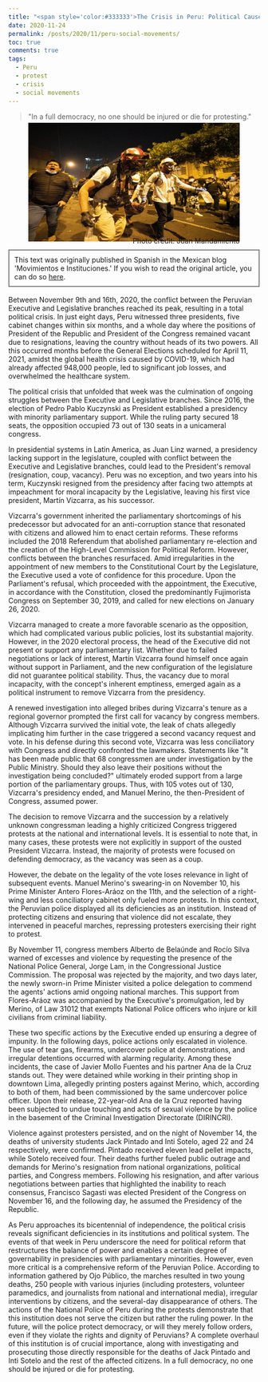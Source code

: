 ```yaml
---
title: "<span style='color:#333333'>The Crisis in Peru: Political Causes and a Necessary Police Reform</span>"
date: 2020-11-24
permalink: /posts/2020/11/peru-social-movements/
toc: true
comments: true
tags:
  - Peru
  - protest
  - crisis
  - social movements
---
```

> "In a full democracy, no one should be injured or die for protesting."

<div style="text-align: center;">
  <figure style="display: inline-block; text-align: center; margin-top: -10px;">
    <img src="/images/bryan-pintado.jpg" style="display: block;">
    <figcaption style="margin-top: -10px; text-align: right;">Photo credit: Juan Mandamiento</figcaption>
  </figure>
</div>
<div style="border: 2px solid grey; padding: 10px; margin-top: -5px; margin-bottom: 0px;">
This text was originally published in Spanish in the Mexican blog 'Movimientos e Instituciones.' If you wish to read the original article, you can do so <a href="https://movin.laoms.org/2020/11/24/crisis-en-peru-causas-politicas-reforma-policial/">here</a>.
</div>
<br>
Between November 9th and 16th, 2020, the conflict between the Peruvian Executive and Legislative branches reached its peak, resulting in a total political crisis. In just eight days, Peru witnessed three presidents, five cabinet changes within six months, and a whole day where the positions of President of the Republic and President of the Congress remained vacant due to resignations, leaving the country without heads of its two powers. All this occurred months before the General Elections scheduled for April 11, 2021, amidst the global health crisis caused by COVID-19, which had already affected 948,000 people, led to significant job losses, and overwhelmed the healthcare system.

The political crisis that unfolded that week was the culmination of ongoing struggles between the Executive and Legislative branches. Since 2016, the election of Pedro Pablo Kuczynski as President established a presidency with minority parliamentary support. While the ruling party secured 18 seats, the opposition occupied 73 out of 130 seats in a unicameral congress.

In presidential systems in Latin America, as Juan Linz warned, a presidency lacking support in the legislature, coupled with conflict between the Executive and Legislative branches, could lead to the President's removal (resignation, coup, vacancy). Peru was no exception, and two years into his term, Kuczynski resigned from the presidency after facing two attempts at impeachment for moral incapacity by the Legislative, leaving his first vice president, Martín Vizcarra, as his successor.

Vizcarra's government inherited the parliamentary shortcomings of his predecessor but advocated for an anti-corruption stance that resonated with citizens and allowed him to enact certain reforms. These reforms included the 2018 Referendum that abolished parliamentary re-election and the creation of the High-Level Commission for Political Reform. However, conflicts between the branches resurfaced. Amid irregularities in the appointment of new members to the Constitutional Court by the Legislature, the Executive used a vote of confidence for this procedure. Upon the Parliament's refusal, which proceeded with the appointment, the Executive, in accordance with the Constitution, closed the predominantly Fujimorista Congress on September 30, 2019, and called for new elections on January 26, 2020.

Vizcarra managed to create a more favorable scenario as the opposition, which had complicated various public policies, lost its substantial majority. However, in the 2020 electoral process, the head of the Executive did not present or support any parliamentary list. Whether due to failed negotiations or lack of interest, Martín Vizcarra found himself once again without support in Parliament, and the new configuration of the legislature did not guarantee political stability. Thus, the vacancy due to moral incapacity, with the concept's inherent emptiness, emerged again as a political instrument to remove Vizcarra from the presidency.

A renewed investigation into alleged bribes during Vizcarra's tenure as a regional governor prompted the first call for vacancy by congress members. Although Vizcarra survived the initial vote, the leak of chats allegedly implicating him further in the case triggered a second vacancy request and vote. In his defense during this second vote, Vizcarra was less conciliatory with Congress and directly confronted the lawmakers. Statements like "It has been made public that 68 congressmen are under investigation by the Public Ministry. Should they also leave their positions without the investigation being concluded?" ultimately eroded support from a large portion of the parliamentary groups. Thus, with 105 votes out of 130, Vizcarra's presidency ended, and Manuel Merino, the then-President of Congress, assumed power.

The decision to remove Vizcarra and the succession by a relatively unknown congressman leading a highly criticized Congress triggered protests at the national and international levels. It is essential to note that, in many cases, these protests were not explicitly in support of the ousted President Vizcarra. Instead, the majority of protests were focused on defending democracy, as the vacancy was seen as a coup.

However, the debate on the legality of the vote loses relevance in light of subsequent events. Manuel Merino's swearing-in on November 10, his Prime Minister Antero Flores-Aráoz on the 11th, and the selection of a right-wing and less conciliatory cabinet only fueled more protests. In this context, the Peruvian police displayed all its deficiencies as an institution. Instead of protecting citizens and ensuring that violence did not escalate, they intervened in peaceful marches, repressing protesters exercising their right to protest.

By November 11, congress members Alberto de Belaúnde and Rocío Silva warned of excesses and violence by requesting the presence of the National Police General, Jorge Lam, in the Congressional Justice Commission. The proposal was rejected by the majority, and two days later, the newly sworn-in Prime Minister visited a police delegation to commend the agents' actions amid ongoing national marches. This support from Flores-Aráoz was accompanied by the Executive's promulgation, led by Merino, of Law 31012 that exempts National Police officers who injure or kill civilians from criminal liability.

These two specific actions by the Executive ended up ensuring a degree of impunity. In the following days, police actions only escalated in violence. The use of tear gas, firearms, undercover police at demonstrations, and irregular detentions occurred with alarming regularity. Among these incidents, the case of Javier Mollo Fuentes and his partner Ana de la Cruz stands out. They were detained while working in their printing shop in downtown Lima, allegedly printing posters against Merino, which, according to both of them, had been commissioned by the same undercover police officer. Upon their release, 22-year-old Ana de la Cruz reported having been subjected to undue touching and acts of sexual violence by the police in the basement of the Criminal Investigation Directorate (DIRINCRI).

Violence against protesters persisted, and on the night of November 14, the deaths of university students Jack Pintado and Inti Sotelo, aged 22 and 24 respectively, were confirmed. Pintado received eleven lead pellet impacts, while Sotelo received four. Their deaths further fueled public outrage and demands for Merino's resignation from national organizations, political parties, and Congress members. Following his resignation, and after various negotiations between parties that highlighted the inability to reach consensus, Francisco Sagasti was elected President of the Congress on November 16, and the following day, he assumed the Presidency of the Republic.

As Peru approaches its bicentennial of independence, the political crisis reveals significant deficiencies in its institutions and political system. The events of that week in Peru underscore the need for political reform that restructures the balance of power and enables a certain degree of governability in presidencies with parliamentary minorities. However, even more critical is a comprehensive reform of the Peruvian Police. According to information gathered by Ojo Público, the marches resulted in two young deaths, 250 people with various injuries (including protesters, volunteer paramedics, and journalists from national and international media), irregular interventions by citizens, and the several-day disappearance of others. The actions of the National Police of Peru during the protests demonstrate that this institution does not serve the citizen but rather the ruling power. In the future, will the police protect democracy, or will they merely follow orders, even if they violate the rights and dignity of Peruvians? A complete overhaul of this institution is of crucial importance, along with investigating and prosecuting those directly responsible for the deaths of Jack Pintado and Inti Sotelo and the rest of the affected citizens. In a full democracy, no one should be injured or die for protesting.